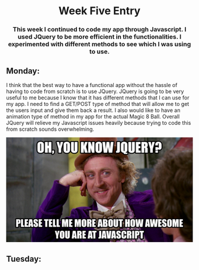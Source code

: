 # <center>Week Five Entry</center>
### <center>This week I continued to code my app through Javascript. I used JQuery to be more efficient in the functionalities. I experimented with different methods to see which I was using to use.</center>
## Monday:
I think that the best way to have a functional app without the hassle of having to code from scratch is to use JQuery. JQuery is going to be very useful to me because I know that it has different methods that I can use for my app. I need to find a GET/POST type of method that will allow me to get the users input and give them back a result. I also would like to have an animation type of method in my app for the actual Magic 8 Ball. Overall JQuery will relieve my Javascript issues heavily because trying to code this from scratch sounds overwhelming.

![](/images/JqueryMeme.jpg)
## Tuesday:
